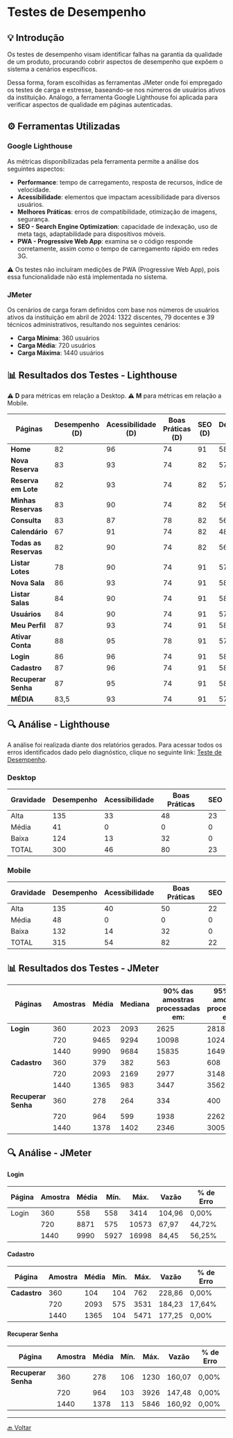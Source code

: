 # Testes de Desempenho

## 💡 Introdução
Os testes de desempenho visam identificar falhas na garantia da qualidade de um produto, procurando cobrir aspectos de desempenho que expõem o sistema a cenários específicos. 

Dessa forma, foram escolhidas as ferramentas JMeter onde foi empregado os testes de carga e estresse, baseando-se nos números de usuários ativos da instituição. Análogo, a ferramenta Google Lighthouse foi aplicada para verificar aspectos de qualidade em páginas autenticadas.

## ⚙️ Ferramentas Utilizadas
### Google Lighthouse
As métricas disponibilizadas pela ferramenta permite a análise dos seguintes aspectos:

- **Performance**: tempo de carregamento, resposta de recursos, índice de velocidade.
- **Acessibilidade**: elementos que impactam acessibilidade para diversos usuários.
- **Melhores Práticas**: erros de compatibilidade, otimização de imagens, segurança.
- **SEO - Search Engine Optimization**: capacidade de indexação, uso de meta tags, adaptabilidade para dispositivos móveis.
- **PWA - Progressive Web App**: examina se o código responde corretamente, assim como o tempo de carregamento rápido em redes 3G.

⚠️ Os testes não incluíram medições de PWA (Progressive Web App), pois essa funcionalidade não está implementada no sistema.

### JMeter
Os cenários de carga foram definidos com base nos números de usuários ativos da instituição em abril de 2024: 1322 discentes, 79 docentes e 39 técnicos administrativos, resultando nos seguintes cenários:
- **Carga Mínima**: 360 usuários
- **Carga Média**: 720 usuários
- **Carga Máxima**: 1440 usuários

## 📊 Resultados dos Testes - Lighthouse

⚠️ **D** para métricas em relação a Desktop.
⚠️ **M** para métricas em relação a Mobile.

| Páginas | Desempenho (D)| Acessibilidade (D) | Boas Práticas (D) | SEO (D) | Desempenho (M) | Acessibilidade (M) | Boas Práticas (M) | SEO (M) |
|--------------------|------------|----------------|---------------|-----|------------|----------------|---------------|-----|
| **Home**           | 82         | 96             | 74            | 91  | 58         | 96             | 75            | 91  |
| **Nova Reserva**   | 83         | 93             | 74            | 82  | 57         | 88             | 75            | 82  |
| **Reserva em Lote**| 82         | 93             | 74            | 82  | 57         | 88             | 74            | 82  |
| **Minhas Reservas**| 83         | 90             | 74            | 82  | 56         | 85             | 75            | 82  |
| **Consulta**       | 83         | 87             | 78            | 82  | 56         | 87             | 75            | 82  |
| **Calendário**     | 67         | 91             | 74            | 82  | 48         | 91             | 71            | 82  |
| **Todas as Reservas**| 82      | 90             | 74            | 82  | 56         | 85             | 75            | 82  |
| **Listar Lotes**   | 78         | 90             | 74            | 91  | 57         | 85             | 75            | 91  |
| **Nova Sala**      | 86         | 93             | 74            | 91  | 58         | 92             | 75            | 91  |
| **Listar Salas**   | 84         | 90             | 74            | 91  | 58         | 85             | 75            | 91  |
| **Usuários**       | 84         | 90             | 74            | 91  | 57         | 85             | 75            | 91  |
| **Meu Perfil**     | 87         | 93             | 74            | 91  | 58         | 92             | 75            | 91  |
| **Ativar Conta**   | 88         | 95             | 78            | 91  | 57         | 95             | 79            | 90  |
| **Login**          | 86         | 96             | 74            | 91  | 58         | 96             | 71            | 91  |
| **Cadastro**       | 87         | 96             | 74            | 91  | 58         | 96             | 74            | 91  |
| **Recuperar Senha**| 87         | 95             | 74            | 91  | 58         | 95             | 71            | 91  |
| **MÉDIA**          | 83,5       | 93             | 74            | 91  | 57         | 89,5           | 75            | 91  |


## 🔍 Análise - Lighthouse

A análise foi realizada diante dos relatórios gerados. Para acessar todos os erros identificados dado pelo diagnóstico, clique no seguinte link: [Teste de Desempenho](https://github.com/liviabeatrizml/Trabalho-de-Conclusao-de-Curso/blob/main/docs/Teste_de_Desempenho.pdf).

### Desktop

| Gravidade | Desempenho | Acessibilidade | Boas Práticas | SEO |
|-----------|------------|----------------|---------------|-----|
| Alta      | 135        | 33             | 48            | 23  |
| Média     | 41         | 0              | 0             | 0   |
| Baixa     | 124        | 13             | 32            | 0   |
| TOTAL     | 300        | 46             | 80            | 23  |


### Mobile

| Gravidade | Desempenho | Acessibilidade | Boas Práticas | SEO |
|-----------|------------|----------------|---------------|-----|
| Alta      | 135        | 40             | 50            | 22  |
| Média     | 48         | 0              | 0             | 0   |
| Baixa     | 132        | 14             | 32            | 0   |
| TOTAL     | 315        | 54             | 82            | 22  |


## 📊 Resultados dos Testes - JMeter

| Páginas          | Amostras | Média | Mediana | 90% das amostras processadas em: | 95% das amostras processadas em: | 99% das amostras processadas em: | Mín. | Max. | Desvio Padrão | % de Erro | Vazão   | KB/s  | Send KB/s | Média de Bytes |
|------------------|----------|-------|---------|----------------------------------|----------------------------------|----------------------------------|------|------|---------------|-----------|---------|-------|-----------|----------------|
| **Login**        | 360      | 2023  | 2093    | 2625                             | 2818                             | 3030                             | 558  | 3414 | 533,83        | 0,00%     | 104,96  | 558,89| 15,68     | 5452,8         |
|                  | 720      | 9465  | 9294    | 10098                            | 10241                            | 10520                            | 8871 | 10573| 433,42        | 44,72%    | 67,97   | 262,61| 5,61      | 3956,4         |
|                  | 1440     | 9990  | 9684    | 15835                            | 16493                            | 16942                            | 5927 | 16998| 2513,30       | 56,25%    | 84,45   | 329,97| 5,52      | 4001,2         |
| **Cadastro**     | 360      | 379   | 382     | 563                              | 608                              | 719                              | 104  | 762  | 136,95        | 0,00%     | 228,86  | 1736,29| 35,54     | 7768,7         |
|                  | 720      | 2093  | 2169    | 2977                             | 3148                             | 3471                             | 575  | 3531 | 677,91        | 17,64%    | 184,24  | 1242,73| 23,56     | 6907,2         |
|                  | 1440     | 1365  | 983     | 3447                             | 3562                             | 3712                             | 104  | 5471 | 1128,75       | 0,00%     | 177,25  | 1344,75| 27,52     | 7768,7         |
| **Recuperar Senha** | 360   | 278   | 264     | 334                              | 400                              | 1212                             | 106  | 1230 | 160,97        | 0,00%     | 160,07  | 918,80 | 25,64     | 5877,7         |
|                  | 720      | 964   | 599     | 1938                             | 2262                             | 3238                             | 103  | 3926 | 738,17        | 0,00%     | 147,48  | 846,53 | 23,62     | 5877,7         |
|                  | 1440     | 1378  | 1402    | 2346                             | 3005                             | 3333                             | 113  | 5846 | 785,24        | 0,00%     | 160,93  | 923,74 | 25,77     | 5877,7         |

## 🔍 Análise - JMeter

#### Login

| Página | Amostra | Média | Mín. | Máx. | Vazão | % de Erro |
|--------|---------|-------|------|------|-------|-----------|
| Login  | 360     | 558   | 558  | 3414 | 104,96| 0,00%     |
|        | 720     | 8871  | 575  | 10573| 67,97 | 44,72%    |
|        | 1440    | 9990  | 5927 | 16998| 84,45 | 56,25%    |

#### Cadastro

| Página       | Amostra | Média | Mín. | Máx. | Vazão | % de Erro |
|--------------|---------|-------|------|------|-------|-----------|
| **Cadastro** | 360     | 104   | 104  | 762  | 228,86| 0,00%     |
|              | 720     | 2093  | 575  | 3531 | 184,23| 17,64%    |
|              | 1440    | 1365  | 104  | 5471 | 177,25| 0,00%     |

#### Recuperar Senha

| Página             | Amostra | Média | Mín. | Máx. | Vazão | % de Erro |
|--------------------|---------|-------|------|------|-------|-----------|
| **Recuperar Senha**| 360     | 278   | 106  | 1230 | 160,07| 0,00%     |
|                    | 720     | 964   | 103  | 3926 | 147,48| 0,00%     |
|                    | 1440    | 1378  | 113  | 5846 | 160,92| 0,00%     |

---
[🔙 Voltar](../tests/introducao.md/#️-roteiro-de-teste)